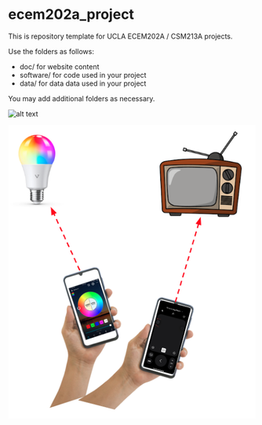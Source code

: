 # ecem202a_project
This is repository template for UCLA ECEM202A / CSM213A projects.

Use the folders as follows:

* doc/ for website content
* software/ for code used in your project
* data/ for data data used in your project

You may add additional folders as necessary.

![alt text](https://github.com/SimonSchirber/UWBWebsite/tree/main/docs/media/phone.png)

![alt text](./docs/media/phone.png?raw=True "User pointing phone for device recognition and control")
